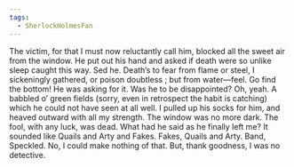 ```yaml
---
tags:
  - SherlockHolmesFan
---
```

The victim, for that I must now reluctantly call him, blocked all the sweet air from the window. He put out his hand and asked if death were so unlike sleep caught this way. Sed he. Death’s to fear from flame or steel, I sickeningly gathered, or poison doubtless ; but from water—feel. Go find the bottom! He was asking for it. Was he to be disappointed? Oh, yeah. A babbled o’ green fields (sorry, even in retrospect the habit is catching) which he could not have seen at all well. I pulled up his socks for him, and heaved outward with all my strength. The window was no more dark. The fool, with any luck, was dead. What had he said as he finally left me? It sounded like Quails and Arty and Fakes. Fakes, Quails and Arty. Band, Speckled. No, I could make nothing of that. But, thank goodness, I was no detective.
